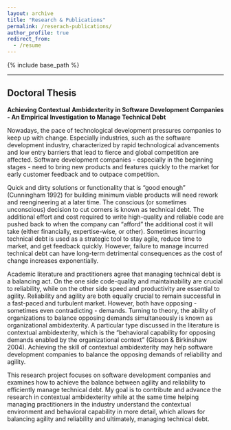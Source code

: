 ```yaml
---
layout: archive
title: "Research & Publications"
permalink: /reserach-publications/
author_profile: true
redirect_from:
  - /resume
---
```


{% include base_path %}

---

## Doctoral Thesis

**Achieving Contextual Ambidexterity in Software Development Companies - An Empirical Investigation to Manage Technical Debt**

Nowadays, the pace of technological development pressures companies to keep up with change. Especially industries, such as the software development industry, characterized by rapid technological advancements and low entry barriers that lead to fierce and global competition are affected. Software development companies - especially in the beginning stages - need to bring new products and features quickly to the market for early customer feedback and to outpace competition.

Quick and dirty solutions or functionality that is “good enough” (Cunningham 1992) for building minimum viable products will need rework and reengineering at a later time. The conscious (or sometimes unconscious) decision to cut corners is known as technical debt. The additional effort and cost required to write high-quality and reliable code are pushed back to when the company can “afford” the additional cost it will take (either financially, expertise-wise, or other). Sometimes incurring technical debt is used as a strategic tool to stay agile, reduce time to market, and get feedback quickly. However, failure to manage incurred technical debt can have long-term detrimental consequences as the cost of change increases exponentially.

Academic literature and practitioners agree that managing technical debt is a balancing act. On the one side code-quality and maintainability are crucial to reliability, while on the other side speed and productivity are essential to agility. Reliability and agility are both equally crucial to remain successful in a fast-paced and turbulent market. However, both have opposing - sometimes even contradicting - demands. Turning to theory, the ability of organizations to balance opposing demands simultaneously is known as organizational ambidexterity. A particular type discussed in the literature is contextual ambidexterity, which is the “behavioral capability for opposing demands enabled by the organizational context” (Gibson & Birkinshaw 2004). Achieving the skill of contextual ambidexterity may help software development companies to balance the opposing demands of reliability and agility.

This research project focuses on software development companies and examines how to achieve the balance between agility and reliability to efficiently manage technical debt. My goal is to contribute and advance the research in contextual ambidexterity while at the same time helping managing practitioners in the industry understand the contextual environment and behavioral capability in more detail, which allows for balancing agility and reliability and ultimately, managing technical debt.
